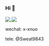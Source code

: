 ### Hi 👋

<a href="https://github.com/xxnuo">
  <img align="center" src="https://github-readme-stats.vercel.app/api?username=xxnuo&theme=swift&show_icons=true" />
</a>

<a href="https://github.com/xxnuo">
  <img align="center" src="https://github-readme-stats.vercel.app/api/top-langs/?username=xxnuo&theme=swift&layout=compact" />
</a>


<!-- [![Readme Card](https://github-readme-stats.vercel.app/api/pin/?username=anuraghazra&repo=github-readme-stats)](https://github.com/anuraghazra/github-readme-stats) -->


wechat: x-xnuo

tele: @Sweat9843
